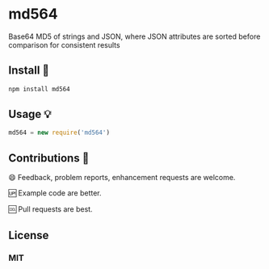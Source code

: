 # md564

Base64 MD5 of strings and JSON, where JSON attributes are sorted before comparison for consistent results 

## Install :hammer:

```sh
npm install md564
```

## Usage :bulb:

```js
md564 = new require('md564')
```

## Contributions :muscle:

:smile: Feedback, problem reports, enhancement requests are welcome.

:up: Example code are better.

:cool: Pull requests are best.

## License

### MIT
